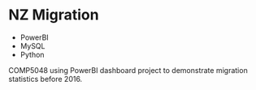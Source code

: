 # NZ Migration
- PowerBI
- MySQL
- Python

COMP5048 using PowerBI dashboard project to demonstrate migration statistics before 2016. 









